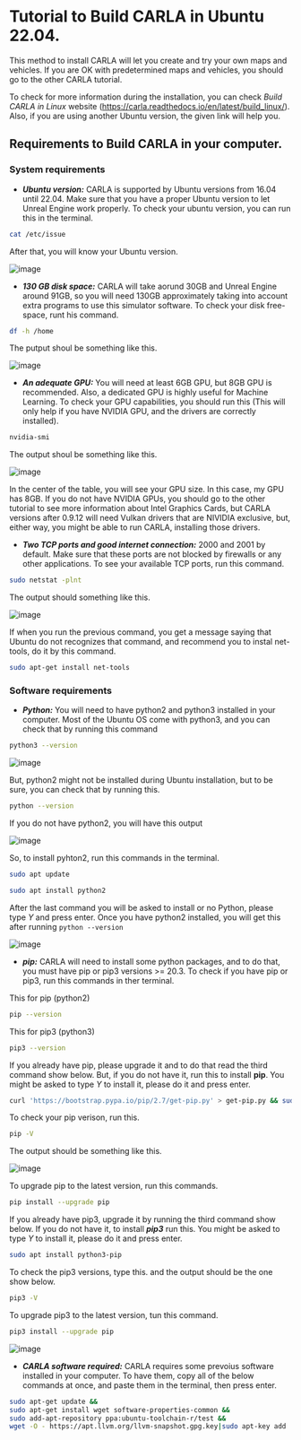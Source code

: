 # Tutorial to Build CARLA in Ubuntu 22.04. 

This method to install CARLA will let you create and try your own maps and vehicles. If you are OK with predetermined maps and vehicles, you should go to the other CARLA tutorial. 

To check for more information during the installation, you can check *Build CARLA in Linux* website (https://carla.readthedocs.io/en/latest/build_linux/). Also, if you are using another Ubuntu version, the given link will help you. 

## Requirements to Build CARLA in your computer.

### System requirements
* ***Ubuntu version:*** CARLA is supported by Ubuntu versions from 16.04 until 22.04. Make sure that you have a proper Ubuntu version to let Unreal Engine work properly. To check your ubuntu version, you can run this in the terminal.

```bash
cat /etc/issue
```

After that, you will know your Ubuntu version.

![image](https://github.com/0123gabriel/Ubuntu_ROS_Tutorial/assets/108648272/ace9d996-025a-487d-ae78-3cde43e704b2)

* ***130 GB disk space:*** CARLA will take aorund 30GB and Unreal Engine around 91GB, so you will need 130GB approximately taking into account extra programs to use this simulator software. To check your disk free-space, runt his command.

```bash
df -h /home
```

The putput shoul be something like this.

![image](https://github.com/0123gabriel/Ubuntu_ROS_Tutorial/assets/108648272/d17af7b1-d375-4ffc-bb28-0423867d21e0)

* ***An adequate GPU:*** You will need at least 6GB GPU, but 8GB GPU is recommended. Also, a dedicated GPU is highly useful for Machine Learning. To check your GPU capabilities, you should run this (This will only help if you have NVIDIA GPU, and the drivers are correctly installed).

```bash
nvidia-smi
```

The output shoul be something like this. 

![image](https://github.com/0123gabriel/Ubuntu_ROS_Tutorial/assets/108648272/5812cfa5-dd30-4d9a-a56e-d3dd4acc202d)

In the center of the table, you will see your GPU size. In this case, my GPU has 8GB. If you do not have NVIDIA GPUs, you should go to the other tutorial to see more information about Intel Graphics Cards, but CARLA versions after 0.9.12 will need Vulkan drivers that are NIVIDIA exclusive, but, either way, you might be able to run CARLA, installing those drivers. 


* ***Two TCP ports and good internet connection:*** 2000 and 2001 by default. Make sure that these ports are not blocked by firewalls or any other applications. To see your available TCP ports, run this command.

```bash
sudo netstat -plnt
```

The output should something like this. 

![image](https://github.com/0123gabriel/Ubuntu_ROS_Tutorial/assets/108648272/09abc7ca-2489-439e-bb0b-7d3d9ee774b7)

If when you run the previous command, you get a message saying that Ubuntu do not recognizes that command, and recommend you to instal net-tools, do it by this command. 

```bash
sudo apt-get install net-tools
```

### Software requirements

* ***Python:*** You will need to have python2 and python3 installed in your computer. Most of the Ubuntu OS come with python3, and you can check that by running this command

```bash
python3 --version
```

![image](https://github.com/0123gabriel/Ubuntu_ROS_Tutorial/assets/108648272/05604f65-7432-4cf7-8479-542f720fc171)

But, python2 might not be installed during Ubuntu installation, but to be sure, you can check that by running this. 

```bash
python --version
```

If you do not have python2, you will have this output

![image](https://github.com/0123gabriel/Ubuntu_ROS_Tutorial/assets/108648272/35a6c32f-160d-4147-99ed-bb236d40c671)

So, to install pyhton2, run this commands in the terminal.

```bash
sudo apt update
```

```bash
sudo apt install python2
```

After the last command you will be asked to install or no Python, please type *Y* and press enter. Once you have python2 installed, you will get this after running ```python --version ```

![image](https://github.com/0123gabriel/Ubuntu_ROS_Tutorial/assets/108648272/98511bf0-aba5-4bde-ba67-4c324d1e0e4e)

* ***pip:*** CARLA will need to install some python packages, and to do that, you must have pip or pip3 versions >= 20.3. To check if you have pip or pip3, run this commands in ther terminal. 

This for pip (python2)
```bash
pip --version
```

This for pip3 (python3)
```bash
pip3 --version
```

If you already have pip, please upgrade it and to do that read the third command show below. But, if you do not have it, run this to install **pip**. You might be asked to type *Y* to install it, please do it and press enter. 

```bash
curl 'https://bootstrap.pypa.io/pip/2.7/get-pip.py' > get-pip.py && sudo python2 get-pip.py
```

To check your pip verison, run this.

```bash
pip -V
```

The output should be something like this.

![image](https://github.com/0123gabriel/Ubuntu_ROS_Tutorial/assets/108648272/94006f63-9855-4e5e-96f3-8fcdcb272156)

To upgrade pip to the latest version, run this commands. 

```bash
pip install --upgrade pip
```

If you already have pip3, upgrade it by running the third command show below. If you do not have it, to install ***pip3*** run this. You might be asked to type *Y* to install it, please do it and press enter. 

```bash
sudo apt install python3-pip
```

To check the pip3 versions, type this. and the output should be the one show below.

```bash
pip3 -V
```

To upgrade pip3 to the latest version, tun this command.

```bash
pip3 install --upgrade pip
```

![image](https://github.com/0123gabriel/Ubuntu_ROS_Tutorial/assets/108648272/144f3d1b-a882-428e-a009-0b442f1d5c5c)

* ***CARLA software required:*** CARLA requires some prevoius software installed in your computer. To have them, copy all of the below commands at once, and paste them in the terminal, then press enter. 

```bash
sudo apt-get update &&
sudo apt-get install wget software-properties-common &&
sudo add-apt-repository ppa:ubuntu-toolchain-r/test &&
wget -O - https://apt.llvm.org/llvm-snapshot.gpg.key|sudo apt-key add
```


